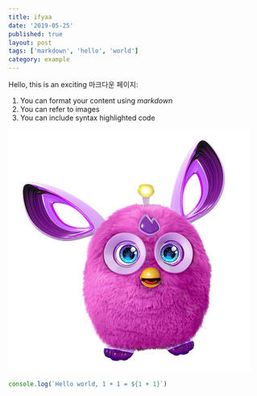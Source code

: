 ```yaml
---
title: ifyaa
date: '2019-05-25'
published: true
layout: post
tags: ['markdown', 'hello', 'world']
category: example
---
```


Hello, this is an exciting 마크다운 페이지:

1. You can format your content using _markdown_
2. You can refer to images
3. You can include syntax highlighted code

![Furby](../assets/furby.png)

```js
console.log(`Hello world, 1 + 1 = ${1 + 1}`)
```
